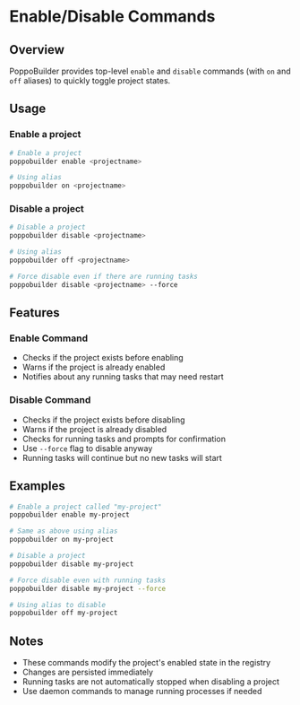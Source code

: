 # Enable/Disable Commands

## Overview

PoppoBuilder provides top-level `enable` and `disable` commands (with `on` and `off` aliases) to quickly toggle project states.

## Usage

### Enable a project

```bash
# Enable a project
poppobuilder enable <projectname>

# Using alias
poppobuilder on <projectname>
```

### Disable a project

```bash
# Disable a project
poppobuilder disable <projectname>

# Using alias
poppobuilder off <projectname>

# Force disable even if there are running tasks
poppobuilder disable <projectname> --force
```

## Features

### Enable Command
- Checks if the project exists before enabling
- Warns if the project is already enabled
- Notifies about any running tasks that may need restart

### Disable Command
- Checks if the project exists before disabling
- Warns if the project is already disabled
- Checks for running tasks and prompts for confirmation
- Use `--force` flag to disable anyway
- Running tasks will continue but no new tasks will start

## Examples

```bash
# Enable a project called "my-project"
poppobuilder enable my-project

# Same as above using alias
poppobuilder on my-project

# Disable a project
poppobuilder disable my-project

# Force disable even with running tasks
poppobuilder disable my-project --force

# Using alias to disable
poppobuilder off my-project
```

## Notes

- These commands modify the project's enabled state in the registry
- Changes are persisted immediately
- Running tasks are not automatically stopped when disabling a project
- Use daemon commands to manage running processes if needed